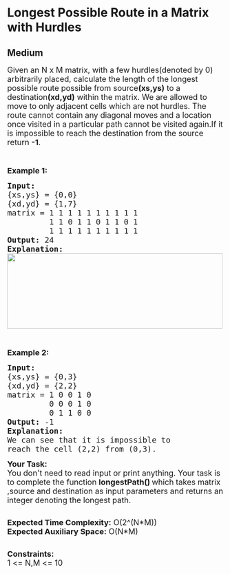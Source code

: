 # Longest Possible Route in a Matrix with Hurdles
## Medium 
<div class="problem-statement">
                <p></p><p><span style="font-size:18px">Given an N&nbsp;x M&nbsp;matrix, with a few hurdles(denoted by 0) arbitrarily placed, calculate the length of the longest possible route possible from source<strong>(xs,ys)</strong> to a destination<strong>(xd,yd)</strong> within the matrix. We are allowed to move to only adjacent cells which are not hurdles. The route cannot contain any diagonal moves and a location once visited in a particular path cannot be visited again.If it is impossible to reach the destination from the source return <strong>-1</strong>.</span></p>

<p>&nbsp;</p>

<p><strong><span style="font-size:18px">Example 1:</span></strong></p>

<pre><strong><span style="font-size:18px">Input:</span></strong>
<span style="font-size:18px">{xs,ys} = {0,0}</span>
<span style="font-size:18px">{xd,yd} = {1,7}</span>
<span style="font-size:18px">matrix = 1 1 1 1 1 1 1 1 1 1</span>
<span style="font-size:18px">         1 1 0 1 1 0 1 1 0 1</span>
<span style="font-size:18px">         1 1 1 1 1 1 1 1 1 1</span>
<strong><span style="font-size:18px">Output: </span></strong><span style="font-size:18px">24</span>
<strong><span style="font-size:18px">Explanation:</span></strong>
<strong><span style="font-size:18px"><img alt="" src="https://media.geeksforgeeks.org/wp-content/cdn-uploads/matrix_highlight.png" style="height:175px; width:500px" class="img-responsive"></span></strong></pre>

<p>&nbsp;</p>

<p><strong><span style="font-size:18px">Example 2:</span></strong></p>

<pre><strong><span style="font-size:18px">Input: </span></strong>
<span style="font-size:18px">{xs,ys} = {0,3}</span>
<span style="font-size:18px">{xd,yd} = {2,2}</span>
<span style="font-size:18px">matrix =<strong><span style="font-size:18px"> </span></strong>1 0 0 1 0</span>
<span style="font-size:18px">         0 0 0 1 0</span>
<span style="font-size:18px">         0 1 1 0 0</span>
<strong><span style="font-size:18px">Output: </span></strong><span style="font-size:18px">-1</span>
<strong><span style="font-size:18px">Explanation:</span></strong>
<span style="font-size:18px">We can see that it is impossible to</span>
<span style="font-size:18px">reach the cell (2,2) from (0,3).</span>
</pre>

<p><span style="font-size:18px"><strong>Your Task:</strong><br>
You don't need to read input or print anything. Your task is to complete the function&nbsp;<strong>longestPath()&nbsp;</strong>which takes matrix ,source and destination as&nbsp;input parameters and returns an integer denoting the longest path.</span></p>

<p><br>
<span style="font-size:18px"><strong>Expected Time Complexity:</strong>&nbsp;O(2^(N*M))<br>
<strong>Expected Auxiliary Space:</strong>&nbsp;O(N*M)</span></p>

<p><br>
<span style="font-size:18px"><strong>Constraints:</strong><br>
1 &lt;= N,M &lt;= 10</span></p>
 <p></p>
            </div>